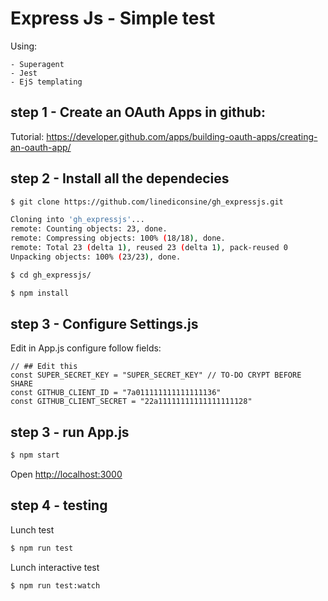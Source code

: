# Express Js - Simple test

Using:

	- Superagent
	- Jest
	- EjS templating
	

## step 1 - Create an OAuth Apps in github:

Tutorial:
https://developer.github.com/apps/building-oauth-apps/creating-an-oauth-app/

## step 2 - Install all the dependecies

```bash
$ git clone https://github.com/linediconsine/gh_expressjs.git

Cloning into 'gh_expressjs'...
remote: Counting objects: 23, done.
remote: Compressing objects: 100% (18/18), done.
remote: Total 23 (delta 1), reused 23 (delta 1), pack-reused 0
Unpacking objects: 100% (23/23), done.

$ cd gh_expressjs/

$ npm install

```
## step 3 - Configure Settings.js
Edit in App.js configure follow fields:

```
// ## Edit this
const SUPER_SECRET_KEY = "SUPER_SECRET_KEY" // TO-DO CRYPT BEFORE SHARE
const GITHUB_CLIENT_ID = "7a011111111111111136"
const GITHUB_CLIENT_SECRET = "22a11111111111111111128"

```
## step 3 - run App.js
```bash
$ npm start
```

Open [http://localhost:3000](http://localhost:3000)


## step 4 - testing
Lunch test

```bash
$ npm run test
```

Lunch interactive test

```bash
$ npm run test:watch
```

